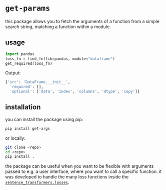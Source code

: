 # `get-params`
this package allows you to fetch the arguments of a function from a simple search string, matching a function within a module.

## usage
```python
import pandas
loss_fn = find_fn(lib=pandas, module="dataframe")
get_required(loss_fn)
```

Output:
```python
{'src': 'DataFrame.__init__',
  'required': [],
  'optional': ['data', 'index', 'columns', 'dtype', 'copy']}
```

## installation

you can install the package using pip:

```bash
pip install get-args
```

or locally:

```bash
git clone <repo>
cd <repo>
pip install .
```

the package can be useful when you want to be flexible with arguments passed to e.g. a user interface, where you want to call a specific function.
it was developed to handle the many loss functions inside the [`sentence_transformers.losses`](https://github.com/UKPLab/sentence-transformers/blob/master/sentence_transformers/losses/__init__.py).
